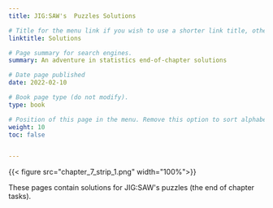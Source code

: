 ```yaml
---
title: JIG:SAW's  Puzzles Solutions

# Title for the menu link if you wish to use a shorter link title, otherwise remove this option.
linktitle: Solutions

# Page summary for search engines.
summary: An adventure in statistics end-of-chapter solutions

# Date page published
date: 2022-02-10

# Book page type (do not modify).
type: book

# Position of this page in the menu. Remove this option to sort alphabetically.
weight: 10
toc: false


---
```


{{< figure src="chapter_7_strip_1.png" width="100%">}}

These pages contain solutions for JIG:SAW's puzzles (the end of chapter tasks).
